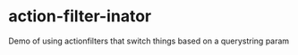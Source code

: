 action-filter-inator
====================

Demo of using actionfilters that switch things based on a querystring param